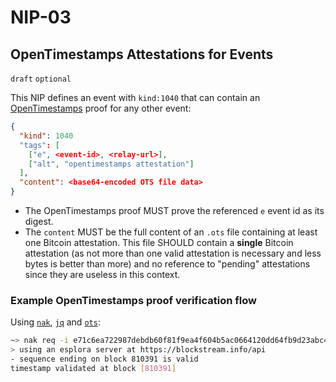# NIP-03

## OpenTimestamps Attestations for Events

`draft` `optional`

This NIP defines an event with `kind:1040` that can contain an [OpenTimestamps](https://opentimestamps.org/) proof for any other event:

```json
{
  "kind": 1040
  "tags": [
    ["e", <event-id>, <relay-url>],
    ["alt", "opentimestamps attestation"]
  ],
  "content": <base64-encoded OTS file data>
}
```

- The OpenTimestamps proof MUST prove the referenced `e` event id as its digest.
- The `content` MUST be the full content of an `.ots` file containing at least one Bitcoin attestation. This file SHOULD contain a **single** Bitcoin attestation (as not more than one valid attestation is necessary and less bytes is better than more) and no reference to "pending" attestations since they are useless in this context.

### Example OpenTimestamps proof verification flow

Using [`nak`](https://github.com/fiatjaf/nak), [`jq`](https://jqlang.github.io/jq/) and [`ots`](https://github.com/fiatjaf/ots):

```bash
~> nak req -i e71c6ea722987debdb60f81f9ea4f604b5ac0664120dd64fb9d23abc4ec7c323 wss://nostr-pub.wellorder.net | jq -r .content | ots verify
> using an esplora server at https://blockstream.info/api
- sequence ending on block 810391 is valid
timestamp validated at block [810391]
```
